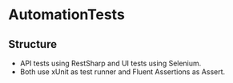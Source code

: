 # AutomationTests
## Structure
- API tests using RestSharp and UI tests using Selenium. 
- Both use xUnit as test runner and Fluent Assertions as Assert.
